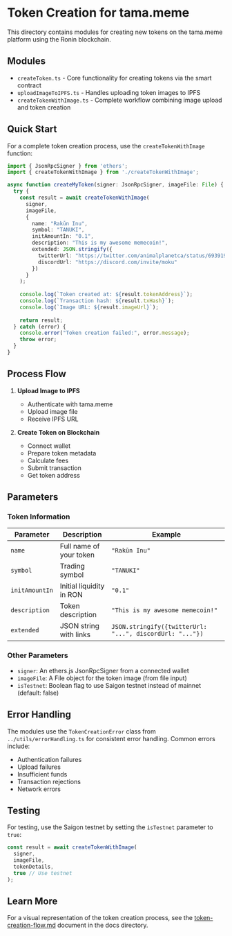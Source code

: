 # Token Creation for tama.meme

This directory contains modules for creating new tokens on the tama.meme platform using the Ronin blockchain.

## Modules

- `createToken.ts` - Core functionality for creating tokens via the smart contract
- `uploadImageToIPFS.ts` - Handles uploading token images to IPFS
- `createTokenWithImage.ts` - Complete workflow combining image upload and token creation

## Quick Start

For a complete token creation process, use the `createTokenWithImage` function:

```typescript
import { JsonRpcSigner } from 'ethers';
import { createTokenWithImage } from './createTokenWithImage';

async function createMyToken(signer: JsonRpcSigner, imageFile: File) {
  try {
    const result = await createTokenWithImage(
      signer,
      imageFile,
      {
        name: "Rakūn Inu",
        symbol: "TANUKI",
        initAmountIn: "0.1",
        description: "This is my awesome memecoin!",
        extended: JSON.stringify({
          twitterUrl: "https://twitter.com/animalplanetca/status/693919291368960004",
          discordUrl: "https://discord.com/invite/moku"
        })
      }
    );
    
    console.log(`Token created at: ${result.tokenAddress}`);
    console.log(`Transaction hash: ${result.txHash}`);
    console.log(`Image URL: ${result.imageUrl}`);
    
    return result;
  } catch (error) {
    console.error("Token creation failed:", error.message);
    throw error;
  }
}
```

## Process Flow

1. **Upload Image to IPFS**
   - Authenticate with tama.meme
   - Upload image file
   - Receive IPFS URL

2. **Create Token on Blockchain**
   - Connect wallet
   - Prepare token metadata
   - Calculate fees
   - Submit transaction
   - Get token address

## Parameters

### Token Information

| Parameter | Description | Example |
|-----------|-------------|---------|
| `name` | Full name of your token | `"Rakūn Inu"` |
| `symbol` | Trading symbol | `"TANUKI"` |
| `initAmountIn` | Initial liquidity in RON | `"0.1"` |
| `description` | Token description | `"This is my awesome memecoin!"` |
| `extended` | JSON string with links | `JSON.stringify({twitterUrl: "...", discordUrl: "..."})` |

### Other Parameters

- `signer`: An ethers.js JsonRpcSigner from a connected wallet
- `imageFile`: A File object for the token image (from file input)
- `isTestnet`: Boolean flag to use Saigon testnet instead of mainnet (default: false)

## Error Handling

The modules use the `TokenCreationError` class from `../utils/errorHandling.ts` for consistent error handling. Common errors include:

- Authentication failures
- Upload failures
- Insufficient funds
- Transaction rejections
- Network errors

## Testing

For testing, use the Saigon testnet by setting the `isTestnet` parameter to `true`:

```typescript
const result = await createTokenWithImage(
  signer,
  imageFile,
  tokenDetails,
  true // Use testnet
);
```

## Learn More

For a visual representation of the token creation process, see the [token-creation-flow.md](../../docs/token-creation-flow.md) document in the docs directory. 
